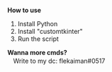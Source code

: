 <b>How to use</b>
  1. Install Python
  2. Install "customtkinter"
  3. Run the script

<b>Wanna more cmds?</b><br>
ㅤWrite to my dc: flekaiman#0517
